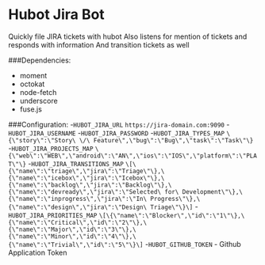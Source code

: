 # Hubot Jira Bot
Quickly file JIRA tickets with hubot
Also listens for mention of tickets and responds with information
And transition tickets as well

###Dependencies:
- moment
- octokat
- node-fetch
- underscore
- fuse.js

###Configuration:
-`HUBOT_JIRA_URL` `https://jira-domain.com:9090`
-`HUBOT_JIRA_USERNAME`
-`HUBOT_JIRA_PASSWORD`
-`HUBOT_JIRA_TYPES_MAP`  `\{\"story\":\"Story\ \/\ Feature\",\"bug\":\"Bug\",\"task\":\"Task\"\}`
-`HUBOT_JIRA_PROJECTS_MAP`  `\{\"web\":\"WEB\",\"android\":\"AN\",\"ios\":\"IOS\",\"platform\":\"PLAT\"\}`
-`HUBOT_JIRA_TRANSITIONS_MAP` `\[\{\"name\":\"triage\",\"jira\":\"Triage\"\},\{\"name\":\"icebox\",\"jira\":\"Icebox\"\},\{\"name\":\"backlog\",\"jira\":\"Backlog\"\},\{\"name\":\"devready\",\"jira\":\"Selected\ for\ Development\"\},\{\"name\":\"inprogress\",\"jira\":\"In\ Progress\"\},\{\"name\":\"design\",\"jira\":\"Design\ Triage\"\}\]`
-`HUBOT_JIRA_PRIORITIES_MAP` `\[\{\"name\":\"Blocker\",\"id\":\"1\"\},\{\"name\":\"Critical\",\"id\":\"2\"\},\{\"name\":\"Major\",\"id\":\"3\"\},\{\"name\":\"Minor\",\"id\":\"4\"\},\{\"name\":\"Trivial\",\"id\":\"5\"\}\]`
-`HUBOT_GITHUB_TOKEN` - Github Application Token

